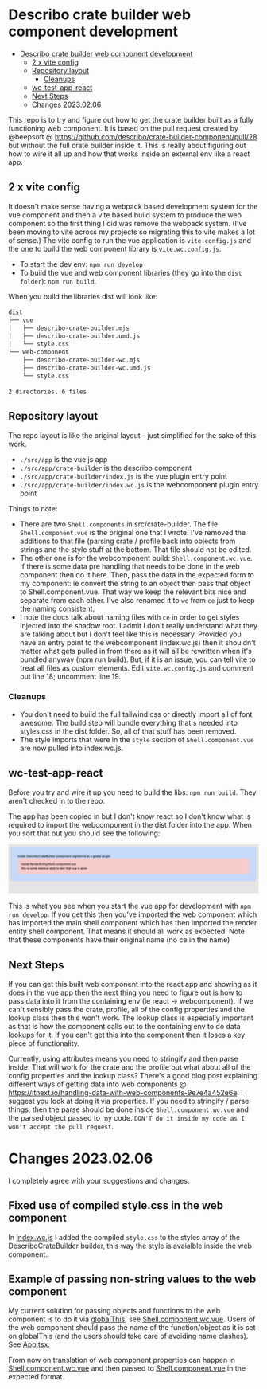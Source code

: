 # Describo crate builder web component development

- [Describo crate builder web component development](#describo-crate-builder-web-component-development)
  - [2 x vite config](#2-x-vite-config)
  - [Repository layout](#repository-layout)
    - [Cleanups](#cleanups)
  - [wc-test-app-react](#wc-test-app-react)
  - [Next Steps](#next-steps)
  - [Changes 2023.02.06](#changes-20230206)

This repo is to try and figure out how to get the crate builder built as a fully functioning web
component. It is based on the pull request created by @beepsoft @
https://github.com/describo/crate-builder-component/pull/28 but without the full crate builder
inside it. This is really about figuring out how to wire it all up and how that works inside an
external env like a react app.

## 2 x vite config

It doesn't make sense having a webpack based development system for the vue component and then a
vite based build system to produce the web component so the first thing I did was remove the webpack
system. (I've been moving to vite across my projects so migrating this to vite makes a lot of
sense.) The vite config to run the vue application is `vite.config.js` and the one to build the web
component library is `vite.wc.config.js`.

-   To start the dev env: `npm run develop`
-   To build the vue and web component libraries (they go into the `dist folder`): `npm run build`.

When you build the libraries dist will look like:

```
dist
├── vue
│   ├── describo-crate-builder.mjs
│   ├── describo-crate-builder.umd.js
│   └── style.css
└── web-component
    ├── describo-crate-builder-wc.mjs
    ├── describo-crate-builder-wc.umd.js
    └── style.css

2 directories, 6 files
```

## Repository layout

The repo layout is like the original layout - just simplified for the sake of this work.

-   `./src/app` is the vue js app
-   `./src/app/crate-builder` is the describo component
-   `./src/app/crate-builder/index.js` is the vue plugin entry point
-   `./src/app/crate-builder/index.wc.js` is the webcomponent plugin entry point

Things to note:

-   There are two `Shell.components` in src/crate-builder. The file `Shell.component.vue` is the
    original one that I wrote. I've removed the additions to that file (parsing crate / profile back
    into objects from strings and the style stuff at the bottom. That file should not be edited.
-   The other one is for the webcomponent build: `Shell.component.wc.vue`. If there is some data pre
    handling that needs to be done in the web component then do it here. Then, pass the data in the
    expected form to my component: ie convert the string to an object then pass that object to
    Shell.component.vue. That way we keep the relevant bits nice and separate from each other. I've
    also renamed it to `wc` from `ce` just to keep the naming consistent.
-   I note the docs talk about naming files with `ce` in order to get styles injected into the
    shadow root. I admit I don't really understand what they are talking about but I don't feel like
    this is necessary. Provided you have an entry point to the webcomponent (index.wc.js) then it
    shouldn't matter what gets pulled in from there as it will all be rewritten when it's bundled
    anyway (npm run build). But, if it is an issue, you can tell vite to treat all files as custom
    elements. Edit `vite.wc.config.js` and comment out line 18; uncomment line 19.

### Cleanups

-   You don't need to build the full tailwind css or directly import all of font awesome. The build
    step will bundle everything that's needed into styles.css in the dist folder. So, all of that
    stuff has been removed.
-   The style imports that were in the `style` section of `Shell.component.vue` are now pulled into
    index.wc.js.

## wc-test-app-react

Before you try and wire it up you need to build the libs: `npm run build`. They aren't checked in to
the repo.

The app has been copied in but I don't know react so I don't know what is required to import the
webcomponent in the dist folder into the app. When you sort that out you should see the following:

![app screenshot](app%20screenshot.png)

This is what you see when you start the vue app for development with `npm run develop`. If you get
this then you've imported the web component which has imported the main shell component which has
then imported the render entity shell component. That means it should all work as expected. Note
that these components have their original name (no ce in the name)

## Next Steps

If you can get this built web component into the react app and showing as it does in the vue app
then the next thing you need to figure out is how to pass data into it from the containing env (ie
react -> webcomponent). If we can't sensibly pass the crate, profile, all of the config properties
and the lookup class then this won't work. The lookup class is especially important as that is how
the component calls out to the containing env to do data lookups for it. If you can't get this into
the component then it loses a key piece of functionality.

Currently, using attributes means you need to stringify and then parse inside. That will work for
the crate and the profile but what about all of the config properties and the lookup class? There's
a good blog post explaining different ways of getting data into web components @
https://itnext.io/handling-data-with-web-components-9e7e4a452e6e. I suggest you look at doing it via
properties. If you need to stringify / parse things, then the parse should be done inside
`Shell.component.wc.vue` and the parsed object passed to my code.
`DON'T do it inside my code as I won't accept the pull request`.

# Changes 2023.02.06

I completely agree with your suggestions and changes.

## Fixed use of compiled style.css in the web component

In [index.wc.js](src%2Fcrate-builder%2Findex.wc.js) I added the compiled `style.css` to the styles array of the DescriboCrateBuilder builder, this way the style is avaialble inside the web component.

## Example of passing non-string values to the web component

My current solution for passing objects and functions to the web component is to do it via [globalThis](https://developer.mozilla.org/en-US/docs/Web/JavaScript/Reference/Global_Objects/globalThis), see [Shell.component.wc.vue](src%2Fcrate-builder%2FShell.component.wc.vue). Users of the web component should pass the name of the function/object as it is set on globalThis (and the users should take care of avoiding name clashes). See [App.tsx](wc-test-app-react%2Fsrc%2FApp.tsx).

From now on translation of web component properties can happen in [Shell.component.wc.vue](src%2Fcrate-builder%2FShell.component.wc.vue) and then passed to [Shell.component.vue](src%2Fcrate-builder%2FShell.component.vue) in the expected format.
